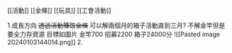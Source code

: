 [[活動]]
[[金條]]
[[玩具]]
[[工會活動]]

1.成長方向
<DEL>透過活動賺取金條</DEL>
可以解兩個月的箱子活動直到三月?
不解金竿但是要全力存資源 目標如圖片
金竿700
招募2200
箱子24000分
![[Pasted image 20240103144014.png]]
2.